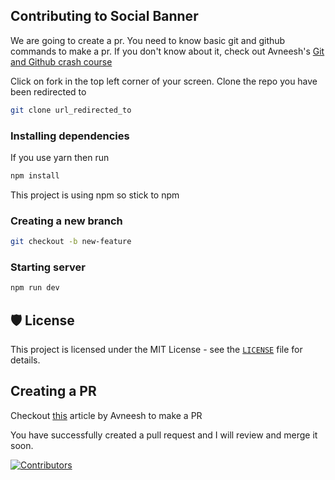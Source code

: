 ## Contributing to Social Banner

We are going to create a pr. You need to know basic git and github commands to make a pr. If you don't know about it, check out Avneesh's [Git and Github crash course](https://avneesh0612.hashnode.dev/git-and-github-crash-course "Git and Github crash course")

Click on fork in the top left corner of your screen. Clone the repo you have been redirected to

```bash
git clone url_redirected_to
```

### Installing dependencies

If you use yarn then run

```bash
npm install
```
This project is using npm so stick to npm

### Creating a new branch

```bash
git checkout -b new-feature
```

### Starting server

```bash
npm run dev
```

## 🛡️ License

This project is licensed under the MIT License - see the [`LICENSE`](LICENSE) file for details.

## Creating a PR

Checkout [this](https://avneesh0612.hashnode.dev/how-to-contribute-to-an-open-source-project) article by Avneesh to make a PR

You have successfully created a pull request and I will review and merge it soon.

[
![Contributors](https://contrib.rocks/image?repo=Prashoon123/github-cards)
](https://github.com/Prashoon123/github-cards/graphs/contributors)
